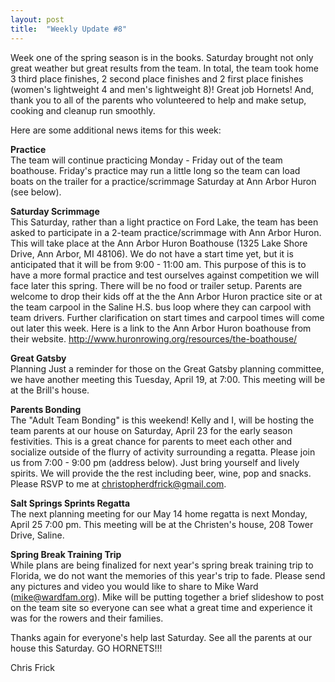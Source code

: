 ```yaml
---
layout: post  
title:  "Weekly Update #8"
---
```


Week one of the spring season is in the books. Saturday brought not only
great weather but great results from the team. In total, the team took
home 3 third place finishes, 2 second place finishes and 2 first place
finishes (women's lightweight 4 and men's lightweight 8)! Great job
Hornets! And, thank you to all of the parents who volunteered to help
and make setup, cooking and cleanup run smoothly.

Here are some additional news items for this week:

**Practice**  
The team will continue practicing Monday - Friday out of the team
boathouse. Friday's practice may run a little long so the team can load
boats on the trailer for a practice/scrimmage Saturday at Ann Arbor
Huron (see below).

**Saturday Scrimmage**  
This Saturday, rather than a light practice on Ford Lake, the team has
been asked to participate in a 2-team practice/scrimmage with Ann Arbor
Huron. This will take place at the Ann Arbor Huron Boathouse (1325 Lake
Shore Drive, Ann Arbor, MI 48106). We do not have a start time yet, but
it is anticipated that it will be from 9:00 - 11:00 am. This purpose of
this is to have a more formal practice and test ourselves against
competition we will face later this spring. There will be no food or
trailer setup. Parents are welcome to drop their kids off at the the Ann
Arbor Huron practice site or at the team carpool in the Saline H.S. bus
loop where they can carpool with team drivers. Further clarification on
start times and carpool times will come out later this week. Here is a
link to the Ann Arbor Huron boathouse from their website.
<http://www.huronrowing.org/resources/the-boathouse/>

**Great Gatsby**  
Planning Just a reminder for those on the Great Gatsby planning
committee, we have another meeting this Tuesday, April 19, at 7:00. This
meeting will be at the Brill's house.

**Parents Bonding**  
The "Adult Team Bonding" is this weekend! Kelly and I, will be hosting
the team parents at our house on Saturday, April 23 for the early season
festivities. This is a great chance for parents to meet each other and
socialize outside of the flurry of activity surrounding a regatta.
Please join us from 7:00 - 9:00 pm (address below). Just bring yourself
and lively spirits. We will provide the the rest including beer, wine,
pop and snacks. Please RSVP to me at <christopherdfrick@gmail.com>.

**Salt Springs Sprints Regatta**  
The next planning meeting for our May 14 home regatta is next Monday,
April 25 7:00 pm. This meeting will be at the Christen's house, 208
Tower Drive, Saline.

**Spring Break Training Trip**  
While plans are being finalized for next year's spring break training
trip to Florida, we do not want the memories of this year's trip to
fade. Please send any pictures and video you would like to share to Mike
Ward (<mike@wardfam.org>). Mike will be putting together a brief slideshow
to post on the team site so everyone can see what a great time and
experience it was for the rowers and their families.

Thanks again for everyone's help last Saturday. See all the parents at
our house this Saturday. GO HORNETS!!!

Chris Frick

